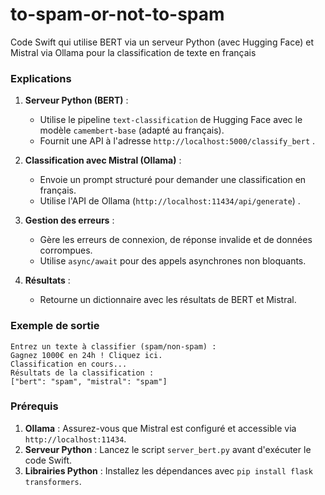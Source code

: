 # to-spam-or-not-to-spam
Code Swift qui utilise BERT via un serveur Python (avec Hugging Face) et Mistral via Ollama pour la classification de texte en français


### Explications
1. **Serveur Python (BERT)** :
   * Utilise le pipeline `text-classification` de Hugging Face avec le modèle `camembert-base` (adapté au français). 
   * Fournit une API à l'adresse `http://localhost:5000/classify_bert` . 

2. **Classification avec Mistral (Ollama)** :
   * Envoie un prompt structuré pour demander une classification en français. 
   * Utilise l'API de Ollama (`http://localhost:11434/api/generate`) . 

3. **Gestion des erreurs** :
   * Gère les erreurs de connexion, de réponse invalide et de données corrompues. 
   * Utilise `async/await` pour des appels asynchrones non bloquants. 

4. **Résultats** :
   * Retourne un dictionnaire avec les résultats de BERT et Mistral. 



### Exemple de sortie
```plaintext
Entrez un texte à classifier (spam/non-spam) :
Gagnez 1000€ en 24h ! Cliquez ici.
Classification en cours...
Résultats de la classification :
["bert": "spam", "mistral": "spam"]
```



### Prérequis
1. **Ollama** : Assurez-vous que Mistral est configuré et accessible via `http://localhost:11434`.
2. **Serveur Python** : Lancez le script `server_bert.py` avant d'exécuter le code Swift.
3. **Librairies Python** : Installez les dépendances avec `pip install flask transformers`.
